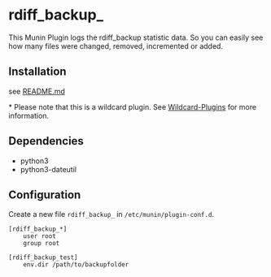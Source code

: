 # rdiff_backup_
This Munin Plugin logs the rdiff_backup statistic data.
So you can easily see how many files were changed, removed, incremented or added.

## Installation
see [README.md](../README.md)

\* Please note that this is a wildcard plugin. See [Wildcard-Plugins](http://guide.munin-monitoring.org/en/latest/tutorial/wildcard-plugins.html) for more information.

## Dependencies
* python3
* python3-dateutil

## Configuration
Create a new file `rdiff_backup_` in `/etc/munin/plugin-conf.d`.
```config
[rdiff_backup_*]
    user root
    group root

[rdiff_backup_test]
    env.dir /path/to/backupfolder
```
